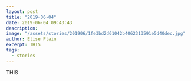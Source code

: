 ```yaml
---
layout: post
title: "2019-06-04"
date: 2019-06-04 09:43:43
description: 
image: "/assets/stories/201906/1fe3bd2d61042b4062313591e5d40dec.jpg"
author: Elise Plain
excerpt: THIS
tags: 
  - stories
---
```


THIS
<p></p>
